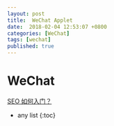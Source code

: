 ```yaml
---
layout: post
title:  WeChat Applet
date:  2018-02-04 12:53:07 +0800
categories: [WeChat]
tags: [wechat]
published: true
---
```



# WeChat

[SEO 如何入门？](https://www.zhihu.com/question/19808544/answer/18476431)

* any list
{:toc}